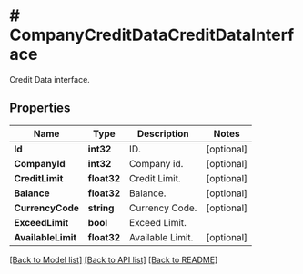 # # CompanyCreditDataCreditDataInterface
Credit Data interface.

## Properties 


Name | Type | Description | Notes
------------ | ------------- | ------------- | -------------
**Id**| **int32** | ID.  | [optional]
**CompanyId**| **int32** | Company id.  | [optional]
**CreditLimit**| **float32** | Credit Limit.  | [optional]
**Balance**| **float32** | Balance.  | [optional]
**CurrencyCode**| **string** | Currency Code.  | [optional]
**ExceedLimit**| **bool** | Exceed Limit.  |
**AvailableLimit**| **float32** | Available Limit.  | [optional]


[[Back to Model list]](../../README.md#models) [[Back to API list]](../../README.md#endpoints) [[Back to README]](../../README.md)

